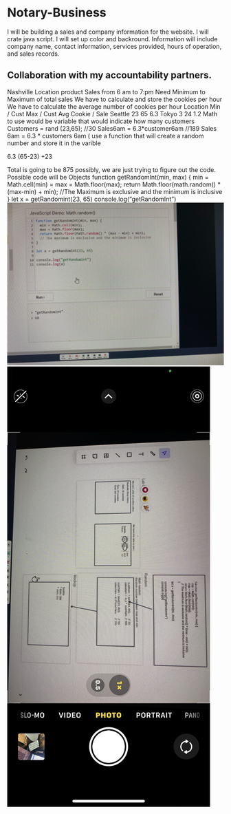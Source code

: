 # Notary-Business

I will be building a sales and company information for the website.
I will crate java script.
I will set up color and backround.
Information will include company name, contact information, services provided, hours of operation, and sales records.

## Collaboration with my accountability partners.
Nashville Location product 
Sales from 6 am to 7:pm
Need Minimum to Maximum of total sales
We have to calculate and store the cookies per hour
We have to calculate the average number of cookies per hour
Location	Min / Cust	Max / Cust	Avg Cookie / Sale
Seattle	23	65	6.3
Tokyo	3	24	1.2
  Math to use would be variable that would indicate how many customers
Customers = rand (23,65);  //30
Sales6am = 6.3*customer6am //189
Sales 6am = 6.3 * customers 6am  ( use a function that will create a random number and store it in the varible

6.3 (65-23) +23

Total is going to be 875 possibly,  we are just trying to figure out the code.
Possible code will be 
Objects
function getRandomInt(min, max) {
min = Math.cell(min) =
max = Math.floor(max);
return Math.floor(math.random() * (max-min) + min);
//The Maximum is exclusive and the minimum is inclusive
}
let  x = getRandomint(23, 65)
console.log(“getRandomInt”)
![whiteboard image for read me ](img\whiteboardimage.jpg)
![whiteboard image 2 fo read me](img\Whiteboardimage2.png)
